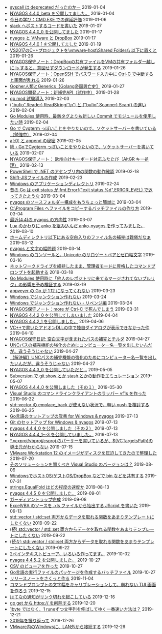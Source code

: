 - [syscall は deprecated だったのかー](entry-2019-01-04-163145.md) 2019-01-04
- [ NYAGOS 4.4.0_beta を公開してました。](entry-2019-01-04-213743.md) 2019-01-04
- [今日の学び：CMD.EXE での遅延評価](entry-2019-01-06-001528.md) 2019-01-06
- [slack へポストするコードを書いた](entry-2019-01-07-013710.md) 2019-01-07
- [NYAGOS 4.4.0_0 を公開してました](entry-2019-01-17-023501.md) 2019-01-17
- [nyagos と VMware と DropBox](entry-2019-01-17-024955.md) 2019-01-17
- [NYAGOS 4.4.0_1 を公開してました](entry-2019-01-19-205212.md) 2019-01-19
- [VS2017のC++プロジェクトを\\vmware-host\Shared Folders\ 以下に置くと](entry-2019-01-26-003244.md) 2019-01-26
- [NYAGOS保守ノート：DropBoxの共有ファイルをVMの共有フォルダー越しに ls すると、意図せずダウンロードが発生する](entry-2019-01-26-102803.md) 2019-01-26
- [NYAGOS保守ノート：OpenSSH でパスワード入力中に Ctrl-C で中断すると画面が乱れる](entry-2019-01-26-110832.md) 2019-01-26
- [Gopher人類とGenerics【Golang帝国興亡史】](entry-2019-01-27-153834.md) 2019-01-27
- [NYAGOS開発ノート：新補完API（試作中）](entry-2019-01-28-012545.md) 2019-01-28
- [ go mod 試験導入](entry-2019-02-03-204237.md) 2019-02-03
- [ ("bufio".Reader) ReadString('\n') と ("bufio".Scanner) Scan() の違い](entry-2019-02-04-025409.md) 2019-02-04
- [Go Modules 使用時、最新タグよりも新しい Commit でモジュールを使用したい時](entry-2019-02-04-140558.md) 2019-02-04
- [ Go で Cygterm っぽいことをやりたいので、ソケットサーバーを書いている（勉強中）](entry-2019-02-04-235547.md) 2019-02-04
- [ a[:0] と append の秘密](entry-2019-02-05-161003.md) 2019-02-05
- [続・GoでCygterm っぽいことをやりたいので、ソケットサーバーを書いている](entry-2019-02-07-184029.md) 2019-02-07
- [NYAGOS保守ノート： 欧州向けキーボード対応ふたたび（AltGR キー処理）](entry-2019-02-13-131803.md) 2019-02-13
- [PowerShell で .NET のアセンブリ内の関数の動作確認](entry-2019-02-18-193902.md) 2019-02-18
- [ Shift-JISファイルの作成](entry-2019-02-23-003056.md) 2019-02-23
- [Windows のアプリケーションディレクトリ](entry-2019-02-24-083838.md) 2019-02-24
- [ 昔の Go は exit status が fmt.Errorf("exit status %d",ERRORLEVEL) で返ってきたような](entry-2019-03-04-005208.md) 2019-03-04
- [nyagos のソースフォルダー構成をもうちょっと簡単に](entry-2019-03-04-024117.md) 2019-03-04
- [C:\Program Files へファイルをコピーするバッチファイルの作り方](entry-2019-03-04-190119.md) 2019-03-04
- [ 最近(4.4)の nyagos の方向性](entry-2019-03-07-002452.md) 2019-03-07
- [ Lua のかわりに anko を組み込んだ anko-nyagos を作ってみました。](entry-2019-03-10-202358.md) 2019-03-10
- [ ホームディレクトリ以下にある空白入りのファイル名の補完は難儀だなぁ](entry-2019-03-12-215714.md) 2019-03-12
- [nyagos と文字の幅問題](entry-2019-03-14-142715.md) 2019-03-14
- [Windows のコンソールと、Unicode のサロゲートペアとゼロ幅文字](entry-2019-03-16-160557.md) 2019-03-16
- [ネットワークドライブを維持したまま、管理者モードに昇格したコマンドプロンプトを起動する](entry-2019-03-18-051039.md) 2019-03-18
- [Go Modules 使用時に「他人のレポジトリに来てるマージされてないプルリク」の影響を予め検証する](entry-2019-03-19-104736.md) 2019-03-19
- [ appveyer の Go が 1.12 になってくれない](entry-2019-03-23-130143.md) 2019-03-23
- [Windows でジャンクション作れない](entry-2019-03-24-175143.md) 2019-03-24
- [ Windows でジャンクション作れない・リベンジ編](entry-2019-03-24-201000.md) 2019-03-24
- [ NYAGOS保守ノート：more が Ctrl-C で死んでしまう](entry-2019-03-31-205759.md) 2019-03-31
- [NYAGOS 4.4.2_0 を公開してしまいました](entry-2019-04-04-001721.md) 2019-04-04
- [ NYAGOS 4.4.2_1 を公開しました。](entry-2019-04-06-163323.md) 2019-04-06
- [VC++で書いたアドオンDLLの中で独自ダイアログが表示できなかった件](entry-2019-04-10-130234.md) 2019-04-10
- [NYAGOS保守日記: 空白文字が含まれたパスの補完とチルダ](entry-2019-04-27-172752.md) 2019-04-27
- [UNCパスの補完機能の強化のためにコンピューター名一覧を出したいんだが、違うそうじゃない](entry-2019-04-27-201548.md) 2019-04-27
- [【解決編】UNCパスの補完機能の強化のためにコンピューター名一覧を出したいんだが、違うそうじゃない](entry-2019-04-27-233955.md) 2019-04-27
- [ NYAGOS 4.4.3_0 を公開していただと…](entry-2019-05-05-182729.md) 2019-05-05
- [Subversion で git show とか stash とかの動作をエミュレーション](entry-2019-05-07-191120.md) 2019-05-07
- [ NYAGOS 4.4.4_0 を公開しました（その１）](entry-2019-05-30-121052.md) 2019-05-30
- [Visual Studio のコマンドラインクライアントのラッパー vf1s を作った](entry-2019-06-22-160031.md) 2019-06-22
- [ std::vector の emplace_back が使えない状況で、軽い push を検討する](entry-2019-06-25-185226.md) 2019-06-25
- [Go言語のセットアップの覚書 for Windows & nyagos](entry-2019-07-13-085155.md) 2019-07-13
- [ Git のセットアップ for Windows & nyagos](entry-2019-07-13-113245.md) 2019-07-13
- [ nyagos 4.4.4_0 を公開しました（その２）](entry-2019-07-13-151307.md) 2019-07-13
- [NYAGOS 4.4.4_1～3 を公開していました。](entry-2019-07-13-154157.md) 2019-07-13
- [*.vcxproj/vbproj/csproj のパーサーを書いているが、$(VCTargetsPath)の導出元がわからない](entry-2019-07-15-102429.md) 2019-07-15
- [VMware Workstation 12 のイメージがディスクを圧迫してきたので整理した](entry-2019-07-20-200123.md) 2019-07-20
- [そのソリューションを開くべき Visual Studio のバージョンは？](entry-2019-08-09-143657.md) 2019-08-09
- [WindowsでホストOS/ゲストOS/DropBox などで bin などを共有する](entry-2019-08-12-221121.md) 2019-07-31
- [ strings.EqualFold はどの程度の速度か](entry-2019-08-13-132804.md) 2019-08-13
- [nyagos 4.4.5_0 を公開しました。](entry-2019-09-01-103644.md) 2019-09-01
- [ ガーディアントラップ完成](entry-2019-09-08-162236.md) 2019-09-08
- [ExcelVBA のソースを .xls ファイルから抽出する JScript を書いた](entry-2019-09-13-171628.md) 2019-09-13
- [std::vector / std::set 両方からデータを取れる関数をあまりテンプレートにしたくない](entry-2019-09-22-080313.md) 2019-09-22
- [(続) std::vector / std::set 両方からデータを取れる関数をあまりテンプレートにしたくない](entry-2019-09-22-131156.md) 2019-09-22
- [(続々) std::vector / std::set 両方からデータを取れる関数をあまりテンプレートにしたくない](entry-2019-09-22-163822.md) 2019-09-22
- [ 2ペインテキストビューア、いろいろ作ってます。](entry-2019-10-02-215224.md) 2019-10-02
- [nyagos 4.4.5_2 を公開しました。](entry-2019-10-27-105428.md) 2019-10-27
- [CSV のビューアを作った](entry-2019-10-27-113300.md) 2019-10-27
- [ Go言語の実行ファイルのパッケージを作成するバッチファイル](entry-2019-10-27-233140.md) 2019-10-27
- [リリースノートをさくっと作る](entry-2019-11-04-111614.md) 2019-11-04
- [コマンドプロンプトの文字幅をキャリブレーションして、崩れない TUI 画面を作ろう](entry-2019-12-15-142905.md) 2019-12-15
- [はてなの通知がリンク切れを起こしている](entry-2019-12-16-054324.md) 2019-12-16
- [ go get <URL> から https:// を削除する](entry-2019-12-20-162035.md) 2019-12-20
- [1byte ではなく、1 runeずつ文字列を伸ばしてゆく一番速い方法は？](entry-2019-12-21-231225.md) 2019-12-21
- [2019年を振り返って](entry-2019-12-26-012128.md) 2019-12-26
- [VMware内のWindowsに、LAN外から接続する](entry-2019-12-26-035613.md) 2019-12-26
